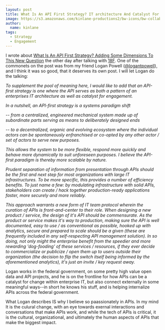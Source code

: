 ```yaml
---
layout: post
title: What Is An API First Strategy? IT architecture And Catalyst For Engagement
image: https://s3.amazonaws.com/kinlane-productions2/bw-icons/bw-collaboration.png
author:
  name: kinlane
tags:
  - Strategy
  - Engagement
---
```

I wrote about [What Is An API First Strategy? Adding Some Dimensions To This New Question](http://apievangelist.com/2014/08/11/what-is-an-api-first-strategy-adding-some-dimensions-to-this-new-question/) the other day after talking with [18F](https://18f.gsa.gov/). One of the commonets on the post was from my friend Logan Powell ([@logantpowell](https://twitter.com/logantpowell)), and I think it was so good, that it deserves its own post. I will let Logan do the talking:

_To supplement the pool of meaning here, I would like to add that an API-first strategy is one where the API serves as both a pattern of an enterprises IT architecture as well as catalyst for engagement._

_In a nutshell, an API-first strategy is a systems paradigm shift_

_\-- from a centralized, engineered mechanical system made up of subordinate parts serving as means to deliberately designed ends_

_\-- to a decentralized, organic and evolving ecosystem where the individual actors can be spontaneously enfranchised or co-opted by any other actor / set of actors to serve new purposes._

_This allows the system to be more flexible, respond more quickly and behave more dynamically to suit unforeseen purposes. I believe the API-first paradigm is thereby more scalable by nature._

_Prudent separation of information from presentation through APIs should be the first and next step for most organizations with large IT infrastructures. To be more specific, this provides a number of efficiency benefits. To just name a few: by modulating infrastructure with solid APIs, stakeholders can create / hack together production-ready applications faster, more securely and more reliably._

_This approach warrants a new form of IT team protocol wherein the curation of APIs is front-and-center to their role. When designing a new product / service, the design of it's API should be commensurate. As the product or service makes it's way to production, making sure the API is well documented, easy to use / as conventional as possible, hooked up with analytics, secure and prepared to scale should be a given (these are frequently included in any self-respecting API management solution). In so doing, not only might the enterprise benefit from the speedier and more rewarding 'dog-fooding' of these services / resources, if they ever decide to commercialize or publicize / open them up to users outside their organization (the decision to flip the switch itself being informed by the aforementioned analytics), it's just an invite / key request away._

Logan works in the federal government, on some pretty high value open data and API projects, and he is on the frontline for how APIs can be a catalyst for change within enterprise IT, but also connect externally in some meaningful ways--in short he knows his stuff, and is helping internalize APIs across the federal government.

What Logan describes IS why I believe so paassionately in APIs. In my mind It is the culural change, with an eye towards exernal interactions and conversations that make APIs work, and while the tech of APIs is critical, it is the cultural, organizational, and ultimately the human aspects of APIs that make the biggest impact.